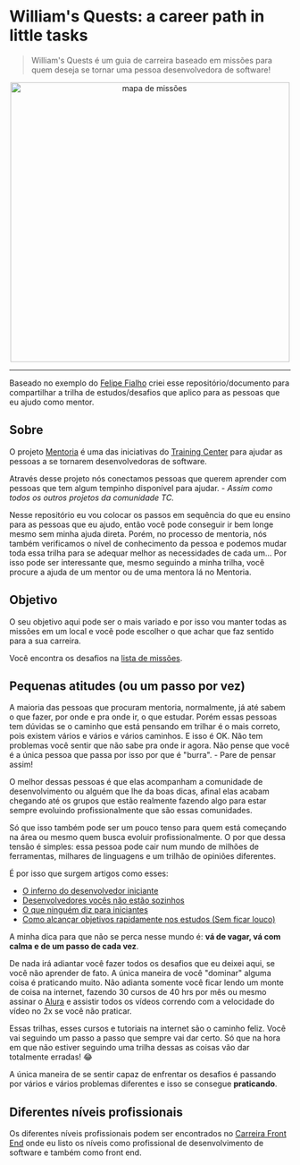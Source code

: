# William's Quests: a career path in little tasks

> William's Quests é um guia de carreira baseado em missões para quem deseja se tornar uma pessoa desenvolvedora de software!

<p align="center">
  <img src="https://github.com/woliveiras/williams-quests/blob/master/img/tibia-map.png?raw=true" alt="mapa de missões" title="mapa de missões" width="500px">
</p>

---

Baseado no exemplo do [Felipe Fialho](https://github.com/LFeh/felipefriends) criei esse repositório/documento para compartilhar a trilha de estudos/desafios que aplico para as pessoas que eu ajudo como mentor.

## Sobre

O projeto [Mentoria](https://github.com/training-center/mentoria/) é uma das iniciativas do [Training Center](https://trainingcenter.io/) para ajudar as pessoas a se tornarem desenvolvedoras de software.

Através desse projeto nós conectamos pessoas que querem aprender com pessoas que tem algum tempinho disponível para ajudar. - *Assim como todos os outros projetos da comunidade TC.*

Nesse repositório eu vou colocar os passos em sequência do que eu ensino para as pessoas que eu ajudo, então você pode conseguir ir bem longe mesmo sem minha ajuda direta. Porém, no processo de mentoria, nós também verificamos o nível de conhecimento da pessoa e podemos mudar toda essa trilha para se adequar melhor as necessidades de cada um... Por isso pode ser interessante que, mesmo seguindo a minha trilha, você procure a ajuda de um mentor ou de uma mentora lá no Mentoria.

## Objetivo

O seu objetivo aqui pode ser o mais variado e por isso vou manter todas as missões em um local e você pode escolher o que achar que faz sentido para a sua carreira.

Você encontra os desafios na [lista de missões](https://github.com/woliveiras/williams-quests/blob/master/quests-chest/quest-list.md).

## Pequenas atitudes (ou um passo por vez)

A maioria das pessoas que procuram mentoria, normalmente, já até sabem o que fazer, por onde e pra onde ir, o que estudar. Porém essas pessoas tem dúvidas se o caminho que está pensando em trilhar é o mais correto, pois existem vários e vários e vários caminhos. E isso é OK. Não tem problemas você sentir que não sabe pra onde ir agora. Não pense que você é a única pessoa que passa por isso por que é "burra". - Pare de pensar assim!

O melhor dessas pessoas é que elas acompanham a comunidade de desenvolvimento ou alguém que lhe da boas dicas, afinal elas acabam chegando até os grupos que estão realmente fazendo algo para estar sempre evoluindo profissionalmente que são essas comunidades.

Só que isso também pode ser um pouco tenso para quem está começando na área ou mesmo quem busca evoluir profissionalmente. O por que dessa tensão é simples: essa pessoa pode cair num mundo de milhões de ferramentas, milhares de linguagens e um trilhão de opiniões diferentes.

É por isso que surgem artigos como esses:

- [O inferno do desenvolvedor iniciante](https://medium.com/true-henrique/o-inferno-do-desenvolvedor-iniciante-na-pr%C3%A1tica-2b2d7251d57a)
- [Desenvolvedores vocês não estão sozinhos](https://blog.codecasts.com.br/desenvolvedores-voces-estao-sozinhos-13f3eb846a99?gi=b3efe6af4372)
- [O que ninguém diz para iniciantes](https://willianjusten.com.br/o-que-ninguem-diz-para-iniciantes/)
- [Como alcançar objetivos rapidamente nos estudos (Sem ficar louco)](https://woliveiras.com.br/posts/como-alcancar-objetivos-rapidamente-nos-estudos/)

A minha dica para que não se perca nesse mundo é: **vá de vagar, vá com calma e de um passo de cada vez**.

De nada irá adiantar você fazer todos os desafios que eu deixei aqui, se você não aprender de fato. A única maneira de você "dominar" alguma coisa é praticando muito. Não adianta somente você ficar lendo um monte de coisa na internet, fazendo 30 cursos de 40 hrs por mês ou mesmo assinar o [Alura](https://www.alura.com.br/) e assistir todos os vídeos correndo com a velocidade do vídeo no 2x se você não praticar.

Essas trilhas, esses cursos e tutoriais na internet são o caminho feliz. Você vai seguindo um passo a passo que sempre vai dar certo. Só que na hora em que não estiver seguindo uma trilha dessas as coisas vão dar totalmente erradas! :joy:

A única maneira de se sentir capaz de enfrentar os desafios é passando por vários e vários problemas diferentes e isso se consegue **praticando**.

## Diferentes níveis profissionais

Os diferentes níveis profissionais podem ser encontrados no [Carreira Front End](https://github.com/woliveiras/front-end-career/) onde eu listo os níveis como profissional de desenvolvimento de software e também como front end.
